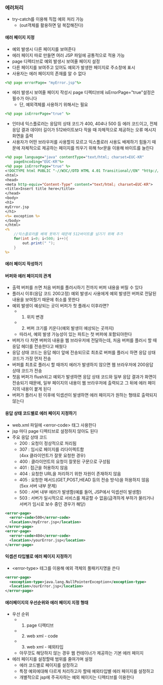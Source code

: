 ### 에러처리
* try-catch를 이용해 직접 예외 처리 가능
  * (out객체를 활용하면 덜 복잡해진다)
#### 에러 페이지 지정
* 예외 발생시 다른 페이지를 보여준다
* 에러 페이지 따로 만들면 여러 JSP 파일에 공통적으로 적용 가능 
* page 디렉티브로 예외 발생시 보여줄 페이지 설정
* 다른 페이지를 보여주고 있어도 예외가 발생한 페이지로 주소창에 표시
* 사용자는 에러 페이지의 존재를 알 수 없다
```jsp
<%@ page errorPage= "myError.jsp"%>
```
* 에러 발생시 보여줄 페이지 작성시 page 디렉티브에 isErrorPage="true"설정은 필수가 아니다
  * 단, 예외객체를 사용하기 위해서는 필요 
```jsp
<%@ page isErrorPage="true" %>
```
* 인터네 익스플로러는 응답의 상태 코드가 400, 404나 500 등 에러 코드이고, 전체 응답 결과 데이터 길이가 512바이트보다 작을 때 자체적으로 제공하는 오류 메시지 화면을 출력
* 사용자가 어떤 브라우저를 사용할지 모르고 익스플로러 사용도 배제하기 힘들기 때문에 자체적으로 제공하는 페이지를 띄우기 위해 for문을 이용해 바이트를 늘린다
```jsp
<%@ page language="java" contentType="text/html; charset=EUC-KR"
    pageEncoding="EUC-KR"%>
<%@ page isErrorPage="true" %>
<!DOCTYPE html PUBLIC "-//W3C//DTD HTML 4.01 Transitional//EN" "http://www.w3.org/TR/html4/loose.dtd">
<html>
<head>
<meta http-equiv="Content-Type" content="text/html; charset=EUC-KR">
<title>Insert title here</title>
</head>
<body>
<h1>
myError.jsp
</h1>
<%= exception %>
</body>
</html>
<%
	//익스플로러를 배제 못하기 때문에 512바이트를 넘기기 위해 추가
	for(int i=0; i<500; i++){
		out.print(" ");
	}
%>
```
#### 에러 페이지 작성하기
#### 버퍼와 에러 페이지의 관계
* 출력 버퍼를 쓰면 처음 버퍼를 플러시하기 전까지 버퍼 내용을 버릴 수 있다
* 플러시 이후(응답 코드 200고정) 예외 발생시 사용에게 예외 발생전 버퍼로 전달된 내용을 보여줬기 때문에 취소를 못한다
* 예외 발생이 예상되는 곳이 버퍼가 첫 플래시 이후라면?
  * 1) 위치 변경
  * 2) 버퍼 크기를 키운다(예외 발생이 예상되는 곳까지)
  * 따라서, 예외 발생 가능성이 있는 파트는 첫 버퍼에 포함되야한다
* 버퍼가 다 차면 버퍼의 내용을 웹 브라우저에 전달하는데, 처음 버퍼를 플러시 할 때 응답 헤더를 전송한다고 배웠다
* 응답 상태 코드는 응답 헤더 앞에 전송되므로 최초로 버퍼를 플러시 하면 응답 상태 코드가 가장 먼저 전송
* 버퍼를 최초로 플러시 할 때까지 에러가 발생하지 않으면 웹 브라우저에 200응답 상태 코드가 전송
* 첫음 버퍼가 flush되고 예외가 발생하면 응답 상태 코드와 일부 응답 결과가 화면이 전송되기 때문에, 일부 페이지의 내용이 웹 브라우저에 출력되고 그 뒤에 에러 페이지의 내용이 붙게 된다
* 버퍼가 플러시 된 이후에 익셉션이 발생하면 에러 페이지가 원하는 형태로 출력되지 않는다
#### 응답 상태 코드별로 에러 페이지 지정하기
* web.xml 파일에 &lt;error-code&gt; 태그 사용한다
* jsp 마다 page 디렉티브로 설정하지 않아도 된다
* 주요 응답 상태 코드
	* 200 : 요청이 정상적으로 처리됨
	* 307 : 임시로 페이지를 리다이렉트함  
	(4xx 클라이언트가 잘못 요청한 경우)
	* 400 : 클라이언트의 요청이 잘못된 구문으로 구성됨
	* 401 : 접근을 허용하지 않음
	* 404 : 요청한 URL을 처리하기 위한 자원이 존재하지 않음
	* 405 : 요청한 메서드(GET,POST,HEAD 등의 전송 방식)을 허용하지 않음  
	(5xx 서버 내부 문제)
	* 500 : 서버 내부 에러가 발생함(예를 들어, JSP에서 익셉션이 발생함)
	* 503 : 서버가 일시적으로 서비스를 제공할 수 없음(급격하게 부하가 물리거나 서버가 임시로 보수 중인 경우가 해당)
```xml
<error-page>
  <error-code>500</error-code>
  <location>/myError.jsp</location>
</error-page>
<error-page>
  <error-code>404</error-code>
  <location>/yourError.jsp</location>
</error-page>
```
#### 익셉션 타입별로 에러 페이지 지정하기
* &lt;error-type&gt; 테그를 이용해 예외 객체의 풀패키지명을 쓴다
```xml
<error-page>
  <exception-type>java.lang.NullPointerException</exception-type>
  <location>/ourError.jsp</location>
</error-page>
```
#### 에러페이지의 우선순위와 에러 페이지 지정 형태
* 우선 순위
	* 1) page 디렉티브
	* 2) web xml - code
	* 3) web xml - 예외타입
	* 아무것도 해당하지 않는 경우 웹 컨테이너가 제공하는 기본 에러 페이지
* 에러 페이지를 설정할때 범위를 줄여가며 설정
	* 에러 코드별로 페이지를 설정하고 
	* 특정 예외에대해 다르게 처리하고자 할때 예외타입별 에러 페이지를 설정하고
	* 개별적으로 jsp에 주곡자하는 예외 페이지는 디렉티브를 이용한다
